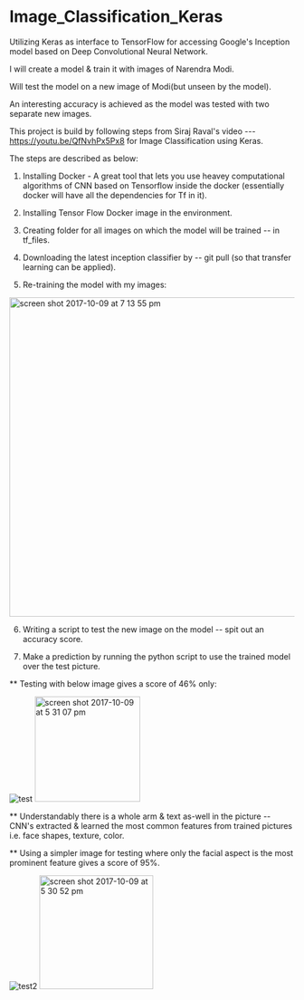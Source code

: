 # Image_Classification_Keras

Utilizing Keras as interface to TensorFlow for accessing Google's Inception model based on Deep Convolutional Neural Network.

I will create a model & train it with images of Narendra Modi.

Will test the model on a new image of Modi(but unseen by the model).

An interesting accuracy is achieved as the model was tested with two separate new images.

This project is build by following steps from Siraj Raval's video --- https://youtu.be/QfNvhPx5Px8 for Image Classification using Keras. 

The steps are described as below:

1. Installing Docker -  A great tool that lets you use heavey computational algorithms of CNN based on Tensorflow inside the docker (essentially docker will have all the dependencies for Tf in it).

2. Installing Tensor Flow Docker image in the environment.

3. Creating folder for all images on which the model will be trained -- in tf_files.

4. Downloading the latest inception classifier by --  git pull (so that transfer learning can be applied).

5. Re-training the model with my images:

<img width="564" alt="screen shot 2017-10-09 at 7 13 55 pm" src="https://user-images.githubusercontent.com/26288770/31362364-1bf80688-ad26-11e7-9f8f-0a5e8cb26a61.png">

6. Writing a script to test the new image on the model -- spit out an accuracy score.

7. Make a prediction by running the python script to use the trained model over the test picture.


** Testing with below image gives a score of 46% only:

![test](https://user-images.githubusercontent.com/26288770/31362162-14c57856-ad25-11e7-89e3-e8a629651094.jpg)
<img width="186" alt="screen shot 2017-10-09 at 5 31 07 pm" src="https://user-images.githubusercontent.com/26288770/31362172-22484ae4-ad25-11e7-91ba-f73f512fc1be.png">

** Understandably there is a whole arm & text as-well in the picture -- CNN's extracted & learned the most common features from trained pictures i.e. face shapes, texture, color.

** Using a simpler image for testing where only the facial aspect is the most prominent feature gives a score of 95%.

![test2](https://user-images.githubusercontent.com/26288770/31362259-8463b1d2-ad25-11e7-8449-18391c15254b.jpg)
<img width="201" alt="screen shot 2017-10-09 at 5 30 52 pm" src="https://user-images.githubusercontent.com/26288770/31362278-90aa87f4-ad25-11e7-95a2-de7daf9a7c46.png">
